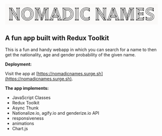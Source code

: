 ![screenshot](./src/images/screenshot.png)

## A fun app built with Redux Toolkit

This is a fun and handy webapp in which you can search for a name to then get the nationality, age and gender probability of the given name.

**Deployment:**

Visit the app at [https://nomadicnames.surge.sh](https://nomadicnames.surge.sh).

**The app implements:**

- JavaScript Classes
- Redux Toolkit
- Async Thunk
- Nationalize.io, agify.io and genderize.io API
- responsiveness
- animations
- Chart.js
